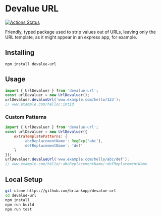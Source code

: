 # Devalue URL

[![Actions Status](https://github.com/briankopp/devalue-url/workflows/Build/badge.svg)](https://github.com/briankopp/devalue-url/actions)

Friendly, typed package used to strip values out of URLs, leaving only the
URL template, as it might appear in an express app, for example.

## Installing

`npm install devalue-url`

## Usage

```js
import { UrlDevaluer } from 'devalue-url';
const urlDevaluer = new UrlDevaluer();
urlDevaluer.devalueUrl('www.example.com/hello/123');
// www.example.com/hello/:intId
```

### Custom Patterns

```js
import { UrlDevaluer } from 'devalue-url';
const urlDevaluer = new UrlDevaluer({
    extraTemplatePatterns: {
        'abcReplacementName': RegExp('abc'),
        'defReplacementName': 'def'
    }
});
urlDevaluer.devalueUrl('www.example.com/hello/abc/def');
// www.example.com/hello/:abcReplacementName/:defReplacementName
```

## Local Setup

```bash
git clone https://github.com/briankopp/devalue-url
cd devalue-url
npm install
npm run build
npm run test
```
